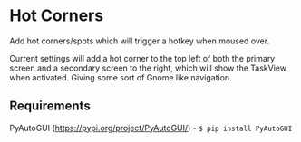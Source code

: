 # Hot Corners
Add hot corners/spots which will trigger a hotkey when moused over.

Current settings will add a hot corner to the top left of both the primary screen and a secondary screen to the right, which will show the TaskView when activated. Giving some sort of Gnome like navigation.

## Requirements
PyAutoGUI (https://pypi.org/project/PyAutoGUI/) - `$ pip install PyAutoGUI`
